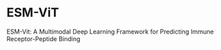 # ESM-ViT
ESM-Vit: A Multimodal Deep Learning Framework for Predicting Immune Receptor-Peptide Binding
